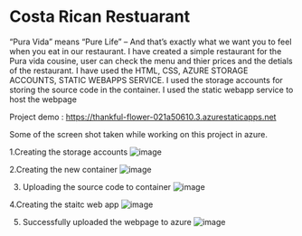 # Costa Rican Restuarant
“Pura Vida” means “Pure Life” – And that’s exactly what we want you to feel when you eat in our restaurant.
I have created a simple restaurant for the Pura vida cousine, user can check the menu and thier prices and the detials of the restaurant.
I have used the HTML, CSS,  AZURE STORAGE ACCOUNTS, STATIC WEBAPPS SERVICE.
I used the storage accounts for storing the source code in the container.
I used the static webapp service to host the webpage

Project demo : https://thankful-flower-021a50610.3.azurestaticapps.net

Some of the screen shot taken while working on this project in azure.

1.Creating the storage accounts
![image](https://github.com/21a35a4203/Costa-Rican-Restuarant/assets/110958407/0b5923da-aa6c-42ab-a161-6cac71dcd5b4)


2.Creating the new container
![image](https://github.com/21a35a4203/Costa-Rican-Restuarant/assets/110958407/3f8c1f1e-a66e-4c36-877e-5bf9b3da7067)


3. Uploading the source code to container
![image](https://github.com/21a35a4203/Costa-Rican-Restuarant/assets/110958407/36d69e22-857a-4c0b-ae01-3d4dfc08c93c)


4.Creating the staitc web app
![image](https://github.com/21a35a4203/Costa-Rican-Restuarant/assets/110958407/e065ae98-97ee-475f-a061-8cfc08412720)


5. Successfully uploaded the webpage to azure
![image](https://github.com/21a35a4203/Costa-Rican-Restuarant/assets/110958407/94faec66-d57b-4f80-a96c-5a8bc800a03b)


